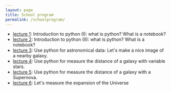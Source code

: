 ```yaml
---
layout: page
title: School program
permalink: /schoolprogram/
---
```


* [lecture 1](notebook/lecture1/color_image.ipynb): Introduction to python (I):  what is python? What is a notebook?
* [lecture 2](notebook/lecture2/): Introduction to python (II):  what is python? What is a notebook?
* [lecture 3](notebook/lecture3/): Use python for astronomical data: Let's make a nice image of a nearby galaxy.
* [lecture 4](notebook/lecture4/): Use python for measure the distance of a galaxy with variable stars.
* [lecture 5](notebook/lecture5/): Use python for measure the distance of a galaxy with a Supernova.
* [lecture 6](notebook/lecture6/): Let's measure the expansion of the Universe


